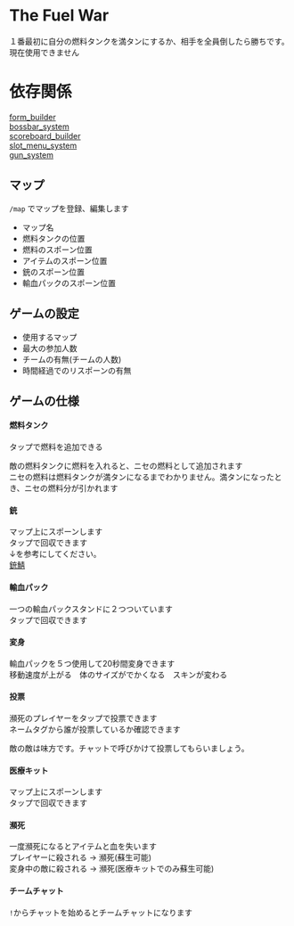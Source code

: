 # The Fuel War
１番最初に自分の燃料タンクを満タンにするか、相手を全員倒したら勝ちです。  
現在使用できません  

# 依存関係
[form_builder](https://github.com/MineDeepRock/form_builder)  
[bossbar_system](https://github.com/MineDeepRock/bossbar_system)  
[scoreboard_builder](https://github.com/MineDeepRock/scoreboard_builder)  
[slot_menu_system](https://github.com/MineDeepRock/slot_menu_system)  
[gun_system](https://github.com/MineDeepRock/gun_system)  

## マップ
`/map` でマップを登録、編集します  
- マップ名  
- 燃料タンクの位置  
- 燃料のスポーン位置  
- アイテムのスポーン位置  
- 銃のスポーン位置  
- 輸血パックのスポーン位置  

## ゲームの設定
- 使用するマップ
- 最大の参加人数
- チームの有無(チームの人数)
- 時間経過でのリスポーンの有無

## ゲームの仕様

#### 燃料タンク
タップで燃料を追加できる  
  
敵の燃料タンクに燃料を入れると、ニセの燃料として追加されます  
ニセの燃料は燃料タンクが満タンになるまでわかりません。満タンになったとき、ニセの燃料分が引かれます  

#### 銃
マップ上にスポーンします  
タップで回収できます  
↓を参考にしてください。  
[銃鯖](https://minedeeprock.github.io/GunServer)  

####  輸血パック
一つの輸血パックスタンドに２つついています  
タップで回収できます  

####  変身
輸血パックを５つ使用して20秒間変身できます  
移動速度が上がる　体のサイズがでかくなる　スキンが変わる  

####  投票
瀕死のプレイヤーをタップで投票できます  
ネームタグから誰が投票しているか確認できます  
  
敵の敵は味方です。チャットで呼びかけて投票してもらいましょう。  

#### 医療キット
マップ上にスポーンします  
タップで回収できます  

####  瀕死
一度瀕死になるとアイテムと血を失います  
プレイヤーに殺される → 瀕死(蘇生可能)  
変身中の敵に殺される → 瀕死(医療キットでのみ蘇生可能)  

####  チームチャット
`!`からチャットを始めるとチームチャットになります  
